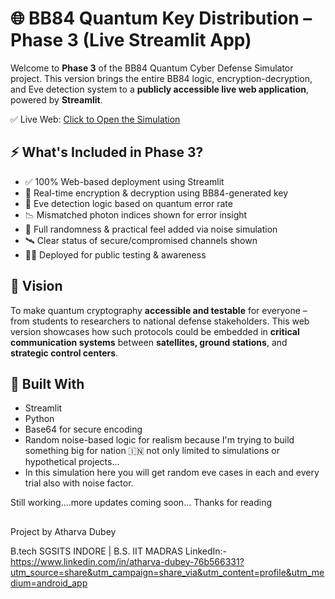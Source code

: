 # 🌐 BB84 Quantum Key Distribution – Phase 3 (Live Streamlit App)

Welcome to **Phase 3** of the BB84 Quantum Cyber Defense Simulator project. This version brings the entire BB84 logic, encryption-decryption, and Eve detection system to a **publicly accessible live web application**, powered by **Streamlit**.

✅ Live Web: [Click to Open the Simulation](https://atharva-bb84-quantum-key-distribution-app.streamlit.app/)

## ⚡ What's Included in Phase 3?
- ✅ 100% Web-based deployment using Streamlit
- 🔐 Real-time encryption & decryption using BB84-generated key
- 🚨 Eve detection logic based on quantum error rate
- 📉 Mismatched photon indices shown for error insight
- 🧠 Full randomness & practical feel added via noise simulation
- 🛰️ Clear status of secure/compromised channels shown
- 🧑‍💻 Deployed for public testing & awareness

## 🔭 Vision
To make quantum cryptography **accessible and testable** for everyone – from students to researchers to national defense stakeholders. This web version showcases how such protocols could be embedded in **critical communication systems** between **satellites, ground stations**, and **strategic control centers**.

## 🚀 Built With
- Streamlit
- Python
- Base64 for secure encoding
- Random noise-based logic for realism because I'm trying to build something big for nation 🇮🇳 not only limited to simulations or hypothetical projects...
- In this simulation here you will get random eve cases in each and every trial also with noise factor.

Still working....more updates coming soon...
Thanks for reading 

##

Project by Atharva Dubey 

B.tech SGSITS INDORE | B.S. IIT MADRAS
LinkedIn:- https://www.linkedin.com/in/atharva-dubey-76b566331?utm_source=share&utm_campaign=share_via&utm_content=profile&utm_medium=android_app
